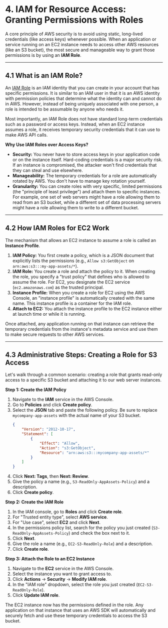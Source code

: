 # 4. IAM for Resource Access: Granting Permissions with Roles

A core principle of AWS security is to avoid using static, long-lived credentials (like access keys) whenever possible. When an application or service running on an EC2 instance needs to access other AWS resources (like an S3 bucket), the most secure and manageable way to grant those permissions is by using an **IAM Role**.

---

## 4.1 What is an IAM Role?

An [IAM Role](https://docs.aws.amazon.com/IAM/latest/UserGuide/id_roles.html) is an IAM identity that you can create in your account that has specific permissions. It is similar to an IAM user in that it is an AWS identity with permission policies that determine what the identity can and cannot do in AWS. However, instead of being uniquely associated with one person, a role is intended to be assumable by anyone who needs it.

Most importantly, an IAM Role does not have standard long-term credentials such as a password or access keys. Instead, when an EC2 instance assumes a role, it receives temporary security credentials that it can use to make AWS API calls.

**Why Use IAM Roles over Access Keys?**

*   **Security:** You never have to store access keys in your application code or on the instance itself. Hard-coding credentials is a major security risk. If an instance is compromised, the attacker won't find credentials that they can steal and use elsewhere.
*   **Manageability:** The temporary credentials for a role are automatically rotated by AWS. You don't have to manage key rotation yourself.
*   **Granularity:** You can create roles with very specific, limited permissions (the "principle of least privilege") and attach them to specific instances. For example, one set of web servers might have a role allowing them to read from an S3 bucket, while a different set of data processing servers might have a role allowing them to write to a different bucket.

---

## 4.2 How IAM Roles for EC2 Work

The mechanism that allows an EC2 instance to assume a role is called an **Instance Profile**.

1.  **IAM Policy:** You first create a policy, which is a JSON document that explicitly lists the permissions (e.g., `Allow s3:GetObject` on `arn:aws:s3:::my-app-assets/*`).
2.  **IAM Role:** You create a role and attach the policy to it. When creating the role, you specify a "trust policy" that defines who is allowed to assume the role. For EC2, you designate the EC2 service (`ec2.amazonaws.com`) as the trusted principal.
3.  **Instance Profile:** When you create a role for EC2 using the AWS Console, an "instance profile" is automatically created with the same name. This instance profile is a container for the IAM role.
4.  **Attach to EC2:** You attach the instance profile to the EC2 instance either at launch time or while it is running.

Once attached, any application running on that instance can retrieve the temporary credentials from the instance's metadata service and use them to make secure requests to other AWS services.

---

## 4.3 Administrative Steps: Creating a Role for S3 Access

Let's walk through a common scenario: creating a role that grants read-only access to a specific S3 bucket and attaching it to our web server instances.

**Step 1: Create the IAM Policy**
1.  Navigate to the **IAM** service in the AWS Console.
2.  Go to **Policies** and click **Create policy**.
3.  Select the **JSON** tab and paste the following policy. Be sure to replace `mycompany-app-assets` with the actual name of your S3 bucket.
    ```json
    {
        "Version": "2012-10-17",
        "Statement": [
            {
                "Effect": "Allow",
                "Action": "s3:GetObject",
                "Resource": "arn:aws:s3:::mycompany-app-assets/*"
            }
        ]
    }
    ```
4.  Click **Next: Tags**, then **Next: Review**.
5.  Give the policy a name (e.g., `S3-ReadOnly-AppAssets-Policy`) and a description.
6.  Click **Create policy**.

**Step 2: Create the IAM Role**
1.  In the IAM console, go to **Roles** and click **Create role**.
2.  For "Trusted entity type", select **AWS service**.
3.  For "Use case", select **EC2** and click **Next**.
4.  In the permissions policy list, search for the policy you just created (`S3-ReadOnly-AppAssets-Policy`) and check the box next to it.
5.  Click **Next**.
6.  Give the role a name (e.g., `EC2-S3-ReadOnly-Role`) and a description.
7.  Click **Create role**.

**Step 3: Attach the Role to an EC2 Instance**
1.  Navigate to the **EC2** service in the AWS Console.
2.  Select the instance you want to grant access to.
3.  Click **Actions** -> **Security** -> **Modify IAM role**.
4.  In the "IAM role" dropdown, select the role you just created (`EC2-S3-ReadOnly-Role`).
5.  Click **Update IAM role**.

The EC2 instance now has the permissions defined in the role. Any application on that instance that uses an AWS SDK will automatically and securely fetch and use these temporary credentials to access the S3 bucket.
